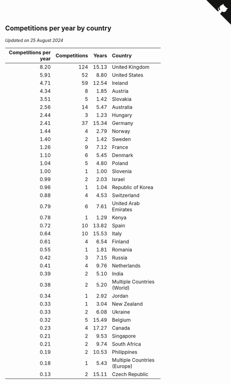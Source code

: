 ## Competitions per year by country

*Updated on 25 August 2024*

| Competitions per year | Competitions | Years | Country |
| ---: | ---: | ---: | :--- |
| 8.20 | 124 | 15.13 | United Kingdom |
| 5.91 | 52 | 8.80 | United States |
| 4.71 | 59 | 12.54 | Ireland |
| 4.34 | 8 | 1.85 | Austria |
| 3.51 | 5 | 1.42 | Slovakia |
| 2.56 | 14 | 5.47 | Australia |
| 2.44 | 3 | 1.23 | Hungary |
| 2.41 | 37 | 15.34 | Germany |
| 1.44 | 4 | 2.79 | Norway |
| 1.40 | 2 | 1.42 | Sweden |
| 1.26 | 9 | 7.12 | France |
| 1.10 | 6 | 5.45 | Denmark |
| 1.04 | 5 | 4.80 | Poland |
| 1.00 | 1 | 1.00 | Slovenia |
| 0.99 | 2 | 2.03 | Israel |
| 0.96 | 1 | 1.04 | Republic of Korea |
| 0.88 | 4 | 4.53 | Switzerland |
| 0.79 | 6 | 7.61 | United Arab Emirates |
| 0.78 | 1 | 1.29 | Kenya |
| 0.72 | 10 | 13.82 | Spain |
| 0.64 | 10 | 15.53 | Italy |
| 0.61 | 4 | 6.54 | Finland |
| 0.55 | 1 | 1.81 | Romania |
| 0.42 | 3 | 7.15 | Russia |
| 0.41 | 4 | 9.76 | Netherlands |
| 0.39 | 2 | 5.10 | India |
| 0.38 | 2 | 5.20 | Multiple Countries (World) |
| 0.34 | 1 | 2.92 | Jordan |
| 0.33 | 1 | 3.04 | New Zealand |
| 0.33 | 2 | 6.08 | Ukraine |
| 0.32 | 5 | 15.49 | Belgium |
| 0.23 | 4 | 17.27 | Canada |
| 0.21 | 2 | 9.53 | Singapore |
| 0.21 | 2 | 9.74 | South Africa |
| 0.19 | 2 | 10.53 | Philippines |
| 0.18 | 1 | 5.43 | Multiple Countries (Europe) |
| 0.13 | 2 | 15.11 | Czech Republic |


<a href="https://github.com/simonkellly/wca_statistics_ireland" class="github-corner" aria-label="View source on Github"><svg width="80" height="80" viewBox="0 0 250 250" style="fill:#151513; color:#fff; position: absolute; top: 0; border: 0; right: 0;" aria-hidden="true"><path d="M0,0 L115,115 L130,115 L142,142 L250,250 L250,0 Z"></path><path d="M128.3,109.0 C113.8,99.7 119.0,89.6 119.0,89.6 C122.0,82.7 120.5,78.6 120.5,78.6 C119.2,72.0 123.4,76.3 123.4,76.3 C127.3,80.9 125.5,87.3 125.5,87.3 C122.9,97.6 130.6,101.9 134.4,103.2" fill="currentColor" style="transform-origin: 130px 106px;" class="octo-arm"></path><path d="M115.0,115.0 C114.9,115.1 118.7,116.5 119.8,115.4 L133.7,101.6 C136.9,99.2 139.9,98.4 142.2,98.6 C133.8,88.0 127.5,74.4 143.8,58.0 C148.5,53.4 154.0,51.2 159.7,51.0 C160.3,49.4 163.2,43.6 171.4,40.1 C171.4,40.1 176.1,42.5 178.8,56.2 C183.1,58.6 187.2,61.8 190.9,65.4 C194.5,69.0 197.7,73.2 200.1,77.6 C213.8,80.2 216.3,84.9 216.3,84.9 C212.7,93.1 206.9,96.0 205.4,96.6 C205.1,102.4 203.0,107.8 198.3,112.5 C181.9,128.9 168.3,122.5 157.7,114.1 C157.9,116.9 156.7,120.9 152.7,124.9 L141.0,136.5 C139.8,137.7 141.6,141.9 141.8,141.8 Z" fill="currentColor" class="octo-body"></path></svg></a><style>.github-corner:hover .octo-arm{animation:octocat-wave 560ms ease-in-out}@keyframes octocat-wave{0%,100%{transform:rotate(0)}20%,60%{transform:rotate(-25deg)}40%,80%{transform:rotate(10deg)}}@media (max-width:500px){.github-corner:hover .octo-arm{animation:none}.github-corner .octo-arm{animation:octocat-wave 560ms ease-in-out}}</style>
